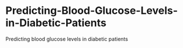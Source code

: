 # Predicting-Blood-Glucose-Levels-in-Diabetic-Patients
Predicting blood glucose levels in diabetic patients

